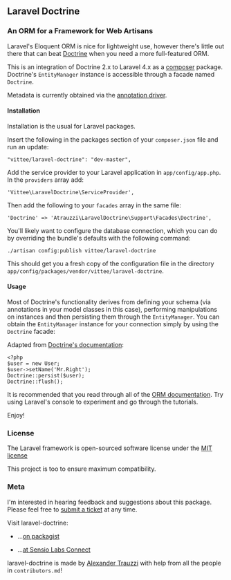 ## Laravel Doctrine

### An ORM for a Framework for Web Artisans

Laravel's Eloquent ORM is nice for lightweight use, however there's little out there that can beat [Doctrine](http://goo.gl/oWVD3) when you need a more full-featured ORM.

This is an integration of Doctrine 2.x to Laravel 4.x as a [composer](http://goo.gl/gp9HO) package. Doctrine's `EntityManager` instance is accessible through a facade named `Doctrine`.

Metadata is currently obtained via the [annotation driver](http://goo.gl/dHy9a).

#### Installation

Installation is the usual for Laravel packages.

Insert the following in the packages section of your `composer.json` file and run an update:

    "vittee/laravel-doctrine": "dev-master",

Add the service provider to your Laravel application in `app/config/app.php`. In the `providers` array add:

    'Vittee\LaravelDoctrine\ServiceProvider',

Then add the following to your `facades` array in the same file:

    'Doctrine' => 'Atrauzzi\LaravelDoctrine\Support\Facades\Doctrine',

You'll likely want to configure the database connection, which you can do by overriding the bundle's defaults with the following command:

    ./artisan config:publish vittee/laravel-doctrine

This should get you a fresh copy of the configuration file in the directory `app/config/packages/vendor/vittee/laravel-doctrine`.

#### Usage

Most of Doctrine's functionality derives from defining your schema (via annotations in your model classes in this case), performing manipulations on instances and then persisting them through the `EntityManager`.  You can obtain the `EntityManager` instance for your connection simply by using the `Doctrine` facade:

Adapted from [Doctrine's documentation](http://goo.gl/XQ3qg):

    <?php
    $user = new User;
    $user->setName('Mr.Right');
    Doctrine::persist($user);
    Doctrine::flush();

It is recommended that you read through all of the [ORM documentation](http://goo.gl/kpAeX).  Try using Laravel's console to experiment and go through the tutorials.

Enjoy!


### License

The Laravel framework is open-sourced software license under the [MIT license](http://goo.gl/tuwnQ)

This project is too to ensure maximum compatibility.

### Meta

I'm interested in hearing feedback and suggestions about this package.  Please feel free to [submit a ticket](http://goo.gl/KU6B8) at any time.

Visit laravel-doctrine:

* ...[on packagist](http://goo.gl/YH4C0)

* ...[at Sensio Labs Connect](http://goo.gl/IL6Em)

laravel-doctrine is made by [Alexander Trauzzi](http://goo.gl/QabWv) with help from all the people in `contributors.md`!
